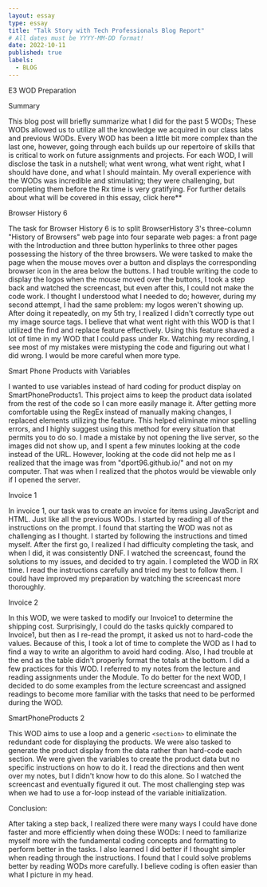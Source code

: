 ```yaml
---
layout: essay
type: essay
title: "Talk Story with Tech Professionals Blog Report"
# All dates must be YYYY-MM-DD format!
date: 2022-10-11
published: true
labels:
  - BLOG
---
```


E3 WOD Preparation

Summary

This blog post will briefly summarize what I did for the past 5 WODs; These WODs allowed us to utilize all the knowledge we acquired in our class labs and previous WODs. Every WOD has been a little bit more complex than the last one, however, going through each builds up our repertoire of skills that is critical to work on future assignments and projects. For each WOD, I will disclose the task in a nutshell; what went wrong, what went right, what I should have done, and what I should maintain. My overall experience with the WODs was incredible and stimulating; they were challenging, but completing them before the Rx time is very gratifying. For further details about what will be covered in this essay, click here**
 
Browser History 6

The task for Browser History 6 is to split BrowserHistory 3's three-column "History of Browsers" web page into four separate web pages: a front page with the Introduction and three button hyperlinks to three other pages possessing the history of the three browsers. We were tasked to make the page when the mouse moves over a button and displays the corresponding browser icon in the area below the buttons. I had trouble writing the code to display the logos when the mouse moved over the buttons, I took a step back and watched the screencast, but even after this, I could not make the code work. I thought I understood what I needed to do; however, during my second attempt, I had the same problem: my logos weren't showing up. After doing it repeatedly, on my 5th try, I realized I didn't correctly type out my image source tags. I believe that what went right with this WOD is that I utilized the find and replace feature effectively. Using this feature shaved a lot of time in my WOD that I could pass under Rx. Watching my recording, I see most of my mistakes were mistyping the code and figuring out what I did wrong. I would be more careful when more type.

Smart Phone Products with Variables

I wanted to use variables instead of hard coding for product display on SmartPhoneProducts1. This project aims to keep the product data isolated from the rest of the code so I can more easily manage it. After getting more comfortable using the RegEx instead of manually making changes, I replaced elements utilizing the feature. This helped eliminate minor spelling errors, and I highly suggest using this method for every situation that permits you to do so. I made a mistake by not opening the live server, so the images did not show up, and I spent a few minutes looking at the code instead of the URL. However, looking at the code did not help me as I realized that the image was from "dport96.github.io/" and not on my computer. That was when I realized that the photos would be viewable only if I opened the server.

Invoice 1

In invoice 1, our task was to create an invoice for items using JavaScript and HTML. Just like all the previous WODs. I started by reading all of the instructions on the prompt. I found that starting the WOD was not as challenging as I thought. I started by following the instructions and timed myself. After the first go, I realized I had difficulty completing the task, and when I did, it was consistently DNF. I watched the screencast, found the solutions to my issues, and decided to try again. I completed the WOD in RX time. I read the instructions carefully and tried my best to follow them. I could have improved my preparation by watching the screencast more thoroughly.

Invoice 2

In this WOD, we were tasked to modify our Invoice1 to determine the shipping cost. Surprisingly, I could do the tasks quickly compared to Invoice1, but then as I re-read the prompt, it asked us not to hard-code the values. Because of this, I took a lot of time to complete the WOD as  I had to find a way to write an algorithm to avoid hard coding. Also, I had trouble at the end as the table didn't properly format the totals at the bottom. I did a few practices for this WOD. I referred to my notes from the lecture and reading assignments under the Module. To do better for the next WOD, I decided to do some examples from the lecture screencast and assigned readings to become more familiar with the tasks that need to be performed during the WOD.

SmartPhoneProducts 2

This WOD aims to use a loop and a generic `<section>` to eliminate the redundant code for displaying the products. We were also tasked to generate the product display from the data rather than hard-code each section. We were given the variables to create the product data but no specific instructions on how to do it. I read the directions and then went over my notes, but I didn't know how to do this alone. So I watched the screencast and eventually figured it out. The most challenging step was when we had to use a for-loop instead of the variable initialization.

Conclusion:

After taking a step back, I realized there were many ways I could have done faster and more efficiently when doing these WODs: I need to familiarize myself more with the fundamental coding concepts and formatting to perform better in the tasks. I also learned I did better if I thought simpler when reading through the instructions. I found that I could solve problems better by reading WODs more carefully. I believe coding is often easier than what I picture in my head.
  

